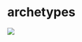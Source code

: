 # archetypes

[![](https://jitpack.io/v/liccioni/archetypes.svg)](https://jitpack.io/#liccioni/archetypes)

